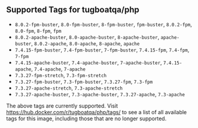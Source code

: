 ## Supported Tags for tugboatqa/php

* `8.0.2-fpm-buster`, `8.0-fpm-buster`, `8-fpm-buster`, `fpm-buster`, `8.0.2-fpm`, `8.0-fpm`, `8-fpm`, `fpm`
* `8.0.2-apache-buster`, `8.0-apache-buster`, `8-apache-buster`, `apache-buster`, `8.0.2-apache`, `8.0-apache`, `8-apache`, `apache`
* `7.4.15-fpm-buster`, `7.4-fpm-buster`, `7-fpm-buster`, `7.4.15-fpm`, `7.4-fpm`, `7-fpm`
* `7.4.15-apache-buster`, `7.4-apache-buster`, `7-apache-buster`, `7.4.15-apache`, `7.4-apache`, `7-apache`
* `7.3.27-fpm-stretch`, `7.3-fpm-stretch`
* `7.3.27-fpm-buster`, `7.3-fpm-buster`, `7.3.27-fpm`, `7.3-fpm`
* `7.3.27-apache-stretch`, `7.3-apache-stretch`
* `7.3.27-apache-buster`, `7.3-apache-buster`, `7.3.27-apache`, `7.3-apache`

The above tags are currently supported. Visit https://hub.docker.com/r/tugboatqa/php/tags/ to see a list of all available tags for this image, including those that are no longer supported.

